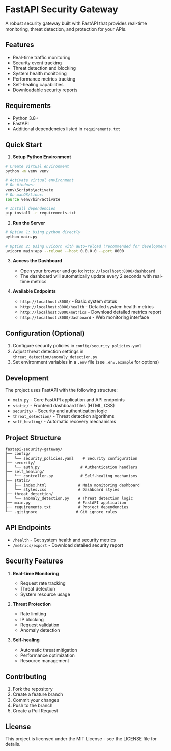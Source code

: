 # FastAPI Security Gateway

A robust security gateway built with FastAPI that provides real-time monitoring, threat detection, and protection for your APIs.

## Features

- Real-time traffic monitoring
- Security event tracking
- Threat detection and blocking
- System health monitoring
- Performance metrics tracking
- Self-healing capabilities
- Downloadable security reports

## Requirements

- Python 3.8+
- FastAPI
- Additional dependencies listed in `requirements.txt`

## Quick Start

1. **Setup Python Environment**
```bash
# Create virtual environment
python -m venv venv

# Activate virtual environment
# On Windows:
venv\Scripts\activate
# On macOS/Linux:
source venv/bin/activate

# Install dependencies
pip install -r requirements.txt
```

2. **Run the Server**
```bash
# Option 1: Using python directly
python main.py

# Option 2: Using uvicorn with auto-reload (recommended for development)
uvicorn main:app --reload --host 0.0.0.0 --port 8000
```

3. **Access the Dashboard**
   - Open your browser and go to: `http://localhost:8000/dashboard`
   - The dashboard will automatically update every 2 seconds with real-time metrics

4. **Available Endpoints**
   - `http://localhost:8000/` - Basic system status
   - `http://localhost:8000/health` - Detailed system health metrics
   - `http://localhost:8000/metrics` - Download detailed metrics report
   - `http://localhost:8000/dashboard` - Web monitoring interface

## Configuration (Optional)

1. Configure security policies in `config/security_policies.yaml`
2. Adjust threat detection settings in `threat_detection/anomaly_detection.py`
3. Set environment variables in a `.env` file (see `.env.example` for options)

## Development

The project uses FastAPI with the following structure:
- `main.py` - Core FastAPI application and API endpoints
- `static/` - Frontend dashboard files (HTML, CSS)
- `security/` - Security and authentication logic
- `threat_detection/` - Threat detection algorithms
- `self_healing/` - Automatic recovery mechanisms

## Project Structure

```
fastapi-security-gateway/
├── config/
│   └── security_policies.yaml    # Security configuration
├── security/
│   └── auth.py                  # Authentication handlers
├── self_healing/
│   └── controller.py            # Self-healing mechanisms
├── static/
│   ├── index.html              # Main monitoring dashboard
│   └── styles.css              # Dashboard styles
├── threat_detection/
│   └── anomaly_detection.py    # Threat detection logic
├── main.py                     # FastAPI application
├── requirements.txt            # Project dependencies
└── .gitignore                 # Git ignore rules
```

## API Endpoints

- `/health` - Get system health and security metrics
- `/metrics/export` - Download detailed security report

## Security Features

1. **Real-time Monitoring**
   - Request rate tracking
   - Threat detection
   - System resource usage

2. **Threat Protection**
   - Rate limiting
   - IP blocking
   - Request validation
   - Anomaly detection

3. **Self-healing**
   - Automatic threat mitigation
   - Performance optimization
   - Resource management

## Contributing

1. Fork the repository
2. Create a feature branch
3. Commit your changes
4. Push to the branch
5. Create a Pull Request

## License

This project is licensed under the MIT License - see the LICENSE file for details.